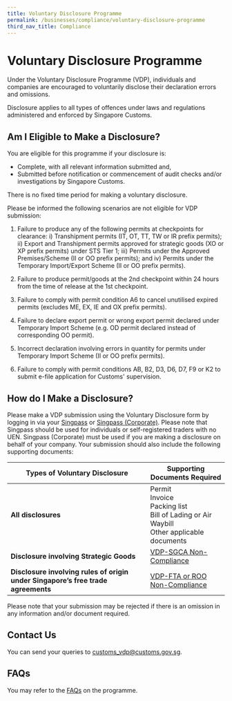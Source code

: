 ```yaml
---
title: Voluntary Disclosure Programme
permalink: /businesses/compliance/voluntary-disclosure-programme
third_nav_title: Compliance
---
```

# Voluntary Disclosure Programme

Under the Voluntary Disclosure Programme (VDP), individuals and companies are encouraged to voluntarily disclose their declaration errors and omissions.

Disclosure applies to all types of offences under laws and regulations administered and enforced by Singapore Customs.

## Am I Eligible to Make a Disclosure?

You are eligible for this programme if your disclosure is:

-   Complete, with all relevant information submitted and,
-   Submitted before notification or commencement of audit checks and/or investigations by Singapore Customs.

There is no fixed time period for making a voluntary disclosure.

Please be informed the following scenarios are not eligible for VDP submission:                                              
1)	Failure to produce any of the following permits at checkpoints for clearance: 
i)	Transhipment permits (IT, OT, TT, TW or IR prefix permits);
ii)	Export and Transhipment permits approved for strategic goods (XO or XP prefix permits) under STS Tier 1;
iii)	Permits under the Approved Premises/Scheme (II or OO prefix permits); and
iv)	Permits under the Temporary Import/Export Scheme (II or OO prefix permits).

2)	Failure to produce permit/goods at the 2nd checkpoint within 24 hours from the time of release at the 1st checkpoint.

3)	Failure to comply with permit condition A6 to cancel unutilised expired permits (excludes ME, EX, IE and OX prefix permits).
 
4)	Failure to declare export permit or wrong export permit declared under Temporary Import Scheme (e.g. OD permit declared instead of corresponding OO permit).
 
5)	Incorrect declaration involving errors in quantity for permits under Temporary Import Scheme (II or OO prefix permits).
 
6)	Failure to comply with permit conditions AB, B2, D3, D6, D7, F9 or K2 to submit e-file application for Customs' supervision.




## How do I Make a Disclosure?

Please make a VDP submission using the Voluntary Disclosure form by logging in via your [Singpass](https://form.gov.sg/5f43857c9abaf400115f7194) or [Singpass (Corporate)](https://form.gov.sg/5cc8267f09313a001745d0eb). Please note that Singpass should be used for individuals or self-registered traders with no UEN. Singpass (Corporate) must be used if you are making a disclosure on behalf of your company. Your submission should also include the following supporting documents:

| Types of Voluntary Disclosure | Supporting Documents Required |
|--|--|
| **All disclosures** | Permit <br>   Invoice <br>  Packing list <br>  Bill of Lading or Air Waybill <br>   Other applicable documents |
| **Disclosure involving Strategic Goods** | [VDP-SGCA Non-Compliance](/files/businesses/VDP-SGC-non-compliance.doc) |
| **Disclosure involving rules of origin under Singapore’s free trade agreements** | [VDP-FTA or ROO Non-Compliance](/files/businesses/VDP-FTA-ROO-non-compliance.doc) |

Please note that your submission may be rejected if there is an omission in any information and/or document required.

## Contact Us

You can send your queries to  [customs_vdp@customs.gov.sg](mailto:customs_vdp@customs.gov.sg).

## FAQs

You may refer to the  [FAQs](https://va.ecitizen.gov.sg/cfp/CustomerPages/Customs/explorefaq.aspx) on the programme.